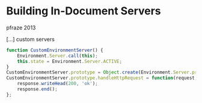 Building In-Document Servers
============================

pfraze 2013

[...] custom servers

```javascript
function CustomEnvironmentServer() {
	Environment.Server.call(this);
	this.state = Environment.Server.ACTIVE;
}
CustomEnvironmentServer.prototype = Object.create(Environment.Server.prototype);
CustomEnvironmentServer.prototype.handleHttpRequest = function(request, response) {
	response.writeHead(200, 'ok');
	response.end();
};
```